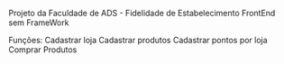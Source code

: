 Projeto da Faculdade de ADS - Fidelidade de Estabelecimento
FrontEnd sem FrameWork

Funções:
Cadastrar loja
Cadastrar produtos
Cadastrar pontos por loja
Comprar Produtos
